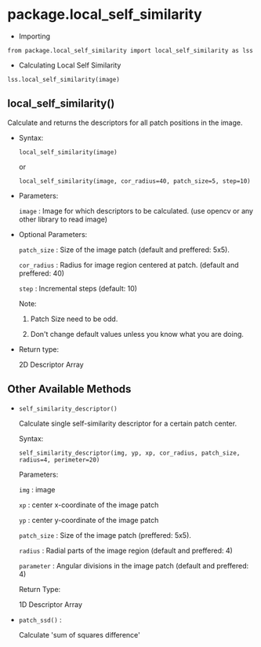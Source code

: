 # package.local_self_similarity

- Importing

```
from package.local_self_similarity import local_self_similarity as lss
```

- Calculating Local Self Similarity 

```
lss.local_self_similarity(image)
```

## local_self_similarity()

Calculate and returns the descriptors for all patch positions in the image. 

- Syntax:

  ```
  local_self_similarity(image)
  ```
  
  or
  
  ```
  local_self_similarity(image, cor_radius=40, patch_size=5, step=10)
  ```

- Parameters:

  `image`     : Image for which descriptors to be calculated. (use opencv or any other library to read image)
  
- Optional Parameters:
  
  `patch_size`    : Size of the image patch (default and preffered: 5x5). 
  
  `cor_radius`    : Radius for image region centered at patch. (default and preffered: 40)
  
  `step`      : Incremental steps (default: 10)
  
  Note: 
  
  1) Patch Size need to be odd.
  
  2) Don't change default values unless you know what you are doing.
  
- Return type:
  
  2D Descriptor Array


## Other Available Methods

- `self_similarity_descriptor()`
  
  Calculate single self-similarity descriptor for a certain patch center.
  
  Syntax:
  
  ```
  self_similarity_descriptor(img, yp, xp, cor_radius, patch_size, radius=4, perimeter=20)
  ```
  
  Parameters:
  
  `img`  : image
  
  `xp`  : center x-coordinate of the image patch
  
  `yp`  : center y-coordinate of the image patch
  
  `patch_size`  : Size of the image patch (preffered: 5x5). 
  
  `radius`  : Radial parts of the image region (default and preffered: 4)
  
  `parameter` : Angular divisions in the image patch (default and preffered: 4)
  
  Return Type:
  
  1D Descriptor Array

- `patch_ssd()` : 
  
  Calculate 'sum of squares difference'


